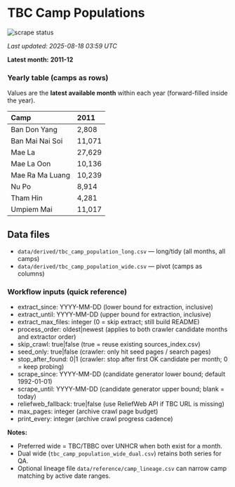 # TBC Camp Populations

![scrape status](https://github.com/DMParker1/tbc-camp-pops/actions/workflows/scrape.yml/badge.svg)

_Last updated: 2025-08-18 03:59 UTC_

**Latest month:** **2011-12**

### Yearly table (camps as rows)
Values are the **latest available month** within each year (forward-filled inside the year).

| Camp            | 2011   |
|:----------------|:-------|
| Ban Don Yang    | 2,808  |
| Ban Mai Nai Soi | 11,071 |
| Mae La          | 27,629 |
| Mae La Oon      | 10,136 |
| Mae Ra Ma Luang | 10,239 |
| Nu Po           | 8,914  |
| Tham Hin        | 4,281  |
| Umpiem Mai      | 11,017 |

## Data files

- `data/derived/tbc_camp_population_long.csv` — long/tidy (all months, all camps)
- `data/derived/tbc_camp_population_wide.csv` — pivot (camps as columns)

<!-- WORKFLOW_INPUTS_START -->
### Workflow inputs (quick reference)
- extract_since: YYYY-MM-DD (lower bound for extraction, inclusive)
- extract_until: YYYY-MM-DD (upper bound for extraction, inclusive)
- extract_max_files: integer (0 = skip extract; still build README)
- process_order: oldest|newest (applies to both crawler candidate months and extractor order)
- skip_crawl: true|false (true = reuse existing sources_index.csv)
- seed_only: true|false (crawler: only hit seed pages / search pages)
- stop_after_found: 0|1 (crawler: stop after first OK candidate per month; 0 = keep probing)
- scrape_since: YYYY-MM-DD (candidate generator lower bound; default 1992-01-01)
- scrape_until: YYYY-MM-DD (candidate generator upper bound; blank = today)
- reliefweb_fallback: true|false (use ReliefWeb API if TBC URL is missing)
- max_pages: integer (archive crawl page budget)
- print_every: integer (archive crawl progress cadence)

**Notes:**
- Preferred wide = TBC/TBBC over UNHCR when both exist for a month.
- Dual wide (`tbc_camp_population_wide_dual.csv`) retains both series for QA.
- Optional lineage file `data/reference/camp_lineage.csv` can narrow camp matching by active date ranges.
<!-- WORKFLOW_INPUTS_END -->
